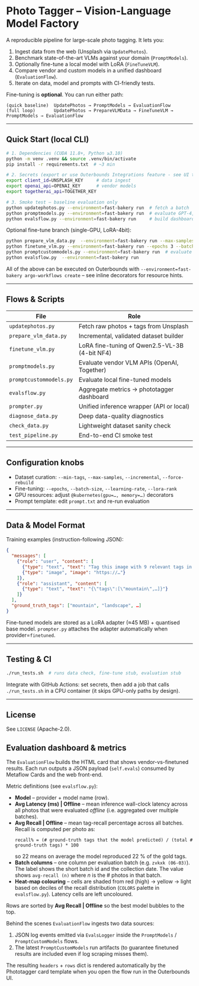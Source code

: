 # Photo Tagger – Vision-Language Model Factory

A reproducible pipeline for large-scale photo tagging.  It lets you:

1. Ingest data from the web (Unsplash via `UpdatePhotos`).
2. Benchmark state-of-the-art VLMs against your domain (`PromptModels`).
3. Optionally fine-tune a local model with LoRA (`FineTuneVLM`).
4. Compare vendor and custom models in a unified dashboard (`EvaluationFlow`).
5. Iterate on data, model and prompts with CI-friendly tests.

Fine-tuning is **optional**.  You can run either path:

```
(quick baseline)  UpdatePhotos → PromptModels → EvaluationFlow
(full loop)       UpdatePhotos → PrepareVLMData → FineTuneVLM → PromptModels → EvaluationFlow
```

---

## Quick Start (local CLI)

```bash
# 1. Dependencies (CUDA 11.8+, Python ≥3.10)
python -m venv .venv && source .venv/bin/activate
pip install -r requirements.txt  # ~3 min

# 2. Secrets (export or use Outerbounds Integrations feature - see UI tab)
export client_id=UNSPLASH_KEY     # data ingest
export openai_api=OPENAI_KEY      # vendor models
export togetherai_api=TOGETHER_KEY

# 3. Smoke test – baseline evaluation only
python updatephotos.py --environment=fast-bakery run  # fetch a batch
python promptmodels.py --environment=fast-bakery run  # evaluate GPT-4, Llama-3-70B, Qwen-3B
python evalsflow.py --environment=fast-bakery run     # build dashboard card (stdout shows URL)
```

Optional fine-tune branch (single-GPU, LoRA-4bit):

```bash
python prepare_vlm_data.py  --environment=fast-bakery run --max-samples 2000  # curate dataset
python finetune_vlm.py --environment=fast-bakery run --epochs 3 --batch-size 4  # ~25 min
python promptcustommodels.py --environment=fast-bakery run  # evaluate fine-tuned model
python evalsflow.py  --environment=fast-bakery run                      # refresh dashboard
```

All of the above can be executed on Outerbounds with `--environment=fast-bakery argo-workflows create` – see inline decorators for resource hints.

---

## Flows & Scripts

| File | Role |
|------|------|
| `updatephotos.py` | Fetch raw photos + tags from Unsplash |
| `prepare_vlm_data.py` | Incremental, validated dataset builder |
| `finetune_vlm.py` | LoRA fine-tuning of Qwen2.5-VL-3B (4-bit NF4) |
| `promptmodels.py` | Evaluate vendor VLM APIs (OpenAI, Together) |
| `promptcustommodels.py` | Evaluate local fine-tuned models |
| `evalsflow.py` | Aggregate metrics → phototagger dashboard |
| `prompter.py` | Unified inference wrapper (API or local) |
| `diagnose_data.py` | Deep data-quality diagnostics |
| `check_data.py` | Lightweight dataset sanity check |
| `test_pipeline.py` | End-to-end CI smoke test |

---

## Configuration knobs

* Dataset curation: `--min-tags`, `--max-samples`, `--incremental`, `--force-rebuild`
* Fine-tuning: `--epochs`, `--batch-size`, `--learning-rate`, `--lora-rank`
* GPU resources: adjust `@kubernetes(gpu=…, memory=…)` decorators
* Prompt template: edit `prompt.txt` and re-run evaluation

---

## Data & Model Format

Training examples (instruction-following JSON):

```json
{
  "messages": [
    {"role": "user", "content": [
      {"type": "text", "text": "Tag this image with 9 relevant tags in JSON"},
      {"type": "image", "image": "https://…"}
    ]},
    {"role": "assistant", "content": [
      {"type": "text", "text": "{\"tags\":[\"mountain\",…]}"}
    ]}
  ],
  "ground_truth_tags": ["mountain", "landscape", …]
}
```

Fine-tuned models are stored as a LoRA adapter (≈45 MB) + quantised base model.  `prompter.py` attaches the adapter automatically when provider=`finetuned`.

---

## Testing & CI

```bash
./run_tests.sh  # runs data check, fine-tune stub, evaluation stub
```

Integrate with GitHub Actions: set secrets, then add a job that calls `./run_tests.sh` in a CPU container (it skips GPU-only paths by design).

---

## License

See `LICENSE` (Apache-2.0).

## Evaluation dashboard & metrics

The `EvaluationFlow` builds the HTML card that shows vendor-vs-finetuned results.  Each run outputs a JSON payload (`self.evals`) consumed by Metaflow Cards and the web front-end.

Metric definitions (see `evalsflow.py`):

* **Model** – provider + model name (row).
* **Avg Latency (ms) | Offline** – mean inference wall-clock latency across all photos that were evaluated _offline_ (i.e. aggregated over multiple batches).
* **Avg Recall | Offline** – mean tag-recall percentage across all batches.  Recall is computed per photo as:
  ```text
  recall% = (# ground-truth tags that the model predicted) / (total # ground-truth tags) * 100
  ```
  so 22 means on average the model reproduced 22 % of the gold tags.
* **Batch columns** – one column per evaluation batch (e.g. `zvkxk (06-03)`).  The label shows the short batch id and the collection date.  The value shows `avg-recall (n)` where _n_ is the # photos in that batch.
* **Heat-map colouring** – cells are shaded from red (high) → yellow → light based on deciles of the recall distribution (`COLORS` palette in `evalsflow.py`).  Latency cells are left uncoloured.

Rows are sorted by **Avg Recall | Offline** so the best model bubbles to the top.

Behind the scenes `EvaluationFlow` ingests two data sources:
1. JSON log events emitted via `EvalsLogger` inside the `PromptModels` / `PromptCustomModels` flows.
2. The latest `PromptCustomModels` run artifacts (to guarantee finetuned results are included even if log scraping misses them).

The resulting `headers` + `rows` dict is rendered automatically by the Phototagger card template when you open the flow run in the Outerbounds UI.